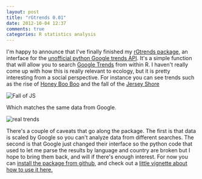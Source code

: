 ```yaml
---
layout: post
title: "rGtrends 0.01"
date: 2012-10-04 12:37
comments: true
categories: R statistics analysis
---
```


I'm happy to announce that I've finally finished my [rGtrends package](https://github.com/emhart/rGtrends), an interface 
for the [unofficial python Google trends API](https://github.com/suryasev/unofficial-google-trends-api). <!-- more -->
It's a simple function that will allow you to search [Google Trends](http://www.google.com/trends) from within R.
I haven't really come up with how this is really relevant to ecology, but it is pretty interesting from a social perspective.
For instance you can see trends such as the rise of [Honey Boo Boo](http://en.wikipedia.org/wiki/Here_Comes_Honey_Boo_Boo)
and the fall of the [Jersey Shore](http://en.wikipedia.org/wiki/Jersey_Shore_(TV_series))

![Fall of JS](http://emhart.github.com/rGtrends/figure/unnamed-chunk-5.png)

Which matches the same data from Google.

![real trends](http://i.imgur.com/rYRZr.png)

There's a couple of caveats that go along the package.  The first is that data is scaled by Google so you can't analyze data from different searches.  The second is that Google just changed their interface so the python code that used to let me parse the results by language and country are broken but I hope to bring them back, and will if there's enough interest.  For now you can [install the package from github](https://github.com/emhart/rGtrends), and check out a [little vignette about how to use it here.](http://emhart.github.com/rGtrends/)